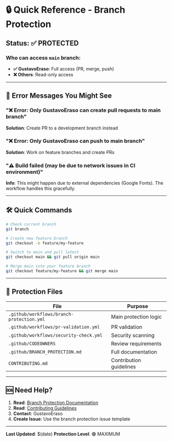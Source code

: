 # 🔒 Quick Reference - Branch Protection

## Status: ✅ PROTECTED

### Who can access `main` branch:
- **✅ GustavoEraso**: Full access (PR, merge, push)
- **❌ Others**: Read-only access

---

## 🚨 Error Messages You Might See

### "❌ Error: Only GustavoEraso can create pull requests to main branch"
**Solution**: Create PR to a development branch instead

### "❌ Error: Only GustavoEraso can push to main branch"
**Solution**: Work on feature branches and create PRs

### "⚠️ Build failed (may be due to network issues in CI environment)"
**Info**: This might happen due to external dependencies (Google Fonts). The workflow handles this gracefully.

---

## 🛠️ Quick Commands

```bash
# Check current branch
git branch

# Create new feature branch
git checkout -b feature/my-feature

# Switch to main and pull latest
git checkout main && git pull origin main

# Merge main into your feature branch
git checkout feature/my-feature && git merge main
```

---

## 📁 Protection Files

| File | Purpose |
|------|---------|
| `.github/workflows/branch-protection.yml` | Main protection logic |
| `.github/workflows/pr-validation.yml` | PR validation |
| `.github/workflows/security-check.yml` | Security scanning |
| `.github/CODEOWNERS` | Review requirements |
| `.github/BRANCH_PROTECTION.md` | Full documentation |
| `CONTRIBUTING.md` | Contribution guidelines |

---

## 🆘 Need Help?

1. **Read**: [Branch Protection Documentation](.github/BRANCH_PROTECTION.md)
2. **Read**: [Contributing Guidelines](../CONTRIBUTING.md)
3. **Contact**: GustavoEraso
4. **Create Issue**: Use the branch protection issue template

---

**Last Updated**: $(date)
**Protection Level**: 🟢 MAXIMUM